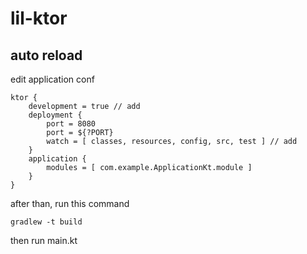 # lil-ktor

## auto reload

edit application conf
```
ktor {
    development = true // add
    deployment {
        port = 8080
        port = ${?PORT}
        watch = [ classes, resources, config, src, test ] // add
    }
    application {
        modules = [ com.example.ApplicationKt.module ]
    }
}

```
after than, run this command
```shell
gradlew -t build
```
then run main.kt